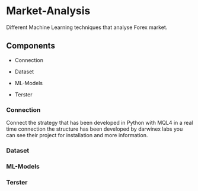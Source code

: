 # Market-Analysis
Different Machine Learning techniques that analyse Forex market.

## Components

* Connection

* Dataset

* ML-Models

* Terster


### Connection

Connect the strategy that has been developed in Python with MQL4 in a real time connection the structure has been developed by darwinex labs you can see their project for installation and more information.

### Dataset

### ML-Models

### Terster

